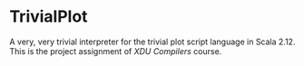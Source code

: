 # TrivialPlot

A very, very trivial interpreter for the trivial plot script language in Scala 2.12.
This is the project assignment of *XDU Compilers* course.